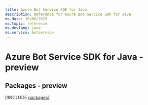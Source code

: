 ```yaml
---
title: Azure Bot Service SDK for Java
description: Reference for Azure Bot Service SDK for Java
ms.date: 10/08/2025
ms.topic: reference
ms.devlang: java
ms.service: botservice
---
```

# Azure Bot Service SDK for Java - preview
## Packages - preview
[!INCLUDE [packages](bot-service-index.md)]